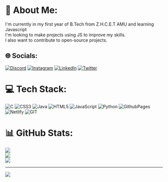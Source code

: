 # 💫 About Me:
I'm currently in my first year of B.Tech from Z.H.C.E.T AMU and learning Javascript <br>I'm looking to make projects using JS to improve my skills.<br>I also want to contribute to open-source projects.<br>


## 🌐 Socials:

[![Discord](https://img.shields.io/badge/Discord-%237289DA.svg?logo=discord&logoColor=white)](https://discord.gg/sharjeelafridi_) [![Instagram](https://img.shields.io/badge/Instagram-%23E4405F.svg?logo=Instagram&logoColor=white)](https://instagram.com/sharjeelafridi_) [![LinkedIn](https://img.shields.io/badge/LinkedIn-%230077B5.svg?logo=linkedin&logoColor=white)](https://linkedin.com/in/sharjeelafridi) [![Twitter](https://img.shields.io/badge/Twitter-%231DA1F2.svg?logo=Twitter&logoColor=white)](https://twitter.com/sharjeelafridi_) 

# 💻 Tech Stack:
![C](https://img.shields.io/badge/c-%2300599C.svg?style=plastic&logo=c&logoColor=white) ![CSS3](https://img.shields.io/badge/css3-%231572B6.svg?style=plastic&logo=css3&logoColor=white) ![Java](https://img.shields.io/badge/java-%23ED8B00.svg?style=plastic&logo=openjdk&logoColor=white) ![HTML5](https://img.shields.io/badge/html5-%23E34F26.svg?style=plastic&logo=html5&logoColor=white) ![JavaScript](https://img.shields.io/badge/javascript-%23323330.svg?style=plastic&logo=javascript&logoColor=%23F7DF1E) ![Python](https://img.shields.io/badge/python-3670A0?style=plastic&logo=python&logoColor=ffdd54) ![GithubPages](https://img.shields.io/badge/github%20pages-121013?style=plastic&logo=github&logoColor=white) ![Netlify](https://img.shields.io/badge/netlify-%23000000.svg?style=plastic&logo=netlify&logoColor=#00C7B7) ![GIT](https://img.shields.io/badge/Git-fc6d26?style=plastic&logo=git&logoColor=white) 
# 📊 GitHub Stats:
![](https://github-readme-stats.vercel.app/api?username=Sharjeel-Afridi&theme=dark&hide_border=false&include_all_commits=true&count_private=false)<br/>
![](https://github-readme-streak-stats.herokuapp.com/?user=Sharjeel-Afridi&theme=dark&hide_border=false)<br/>
![](https://github-readme-stats.vercel.app/api/top-langs/?username=Sharjeel-Afridi&theme=dark&hide_border=false&include_all_commits=true&count_private=false&layout=compact)

---
[![](https://visitcount.itsvg.in/api?id=Sharjeel-Afridi&icon=0&color=0)](https://visitcount.itsvg.in)

